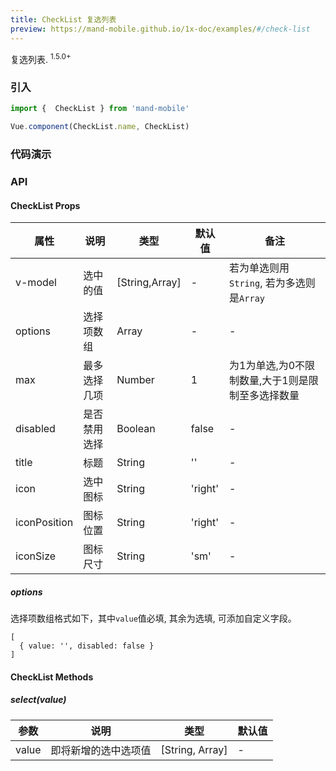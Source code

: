 ```yaml
---
title: CheckList 复选列表
preview: https://mand-mobile.github.io/1x-doc/examples/#/check-list
---
```


复选列表. <sup class="version-after">1.5.0+</sup>

### 引入

```javascript
import {  CheckList } from 'mand-mobile'

Vue.component(CheckList.name, CheckList)
```

### 代码演示
<!-- DEMO -->

### API

#### CheckList Props
|属性 | 说明 | 类型 | 默认值 | 备注 |
|----|-----|------|------|------|
|v-model|选中的值|[String,Array]|-|若为单选则用`String`, 若为多选则是`Array`|
|options|选择项数组|Array|-|-|
|max|最多选择几项|Number|1|为1为单选,为0不限制数量,大于1则是限制至多选择数量|
|disabled|是否禁用选择|Boolean|false|-|
|title|标题|String|''|-|
|icon|选中图标|String|'right'|-|
|iconPosition|图标位置|String|'right'|-|
|iconSize|图标尺寸|String|'sm'|-|

##### options
选择项数组格式如下，其中`value`值必填, 其余为选填, 可添加自定义字段。
```
[
  { value: '', disabled: false }
]
```

#### CheckList Methods

##### select(value)

|参数 | 说明 | 类型 | 默认值 |
|----|-----|------|------|
|value|即将新增的选中选项值|[String, Array]|-|

